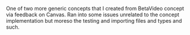 One of two more generic concepts that I created from BetaVideo concept via feedback on Canvas. Ran into some issues unrelated to the concept implementation but moreso the testing and importing files and types and such.